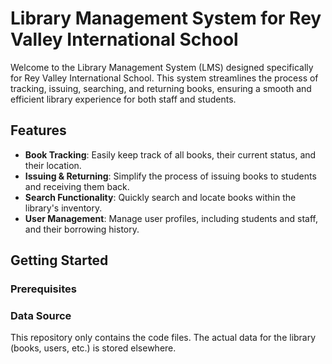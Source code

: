 # Library Management System for Rey Valley International School

Welcome to the Library Management System (LMS) designed specifically for Rey Valley International School. This system streamlines the process of tracking, issuing, searching, and returning books, ensuring a smooth and efficient library experience for both staff and students.

## Features

- **Book Tracking**: Easily keep track of all books, their current status, and their location.
- **Issuing & Returning**: Simplify the process of issuing books to students and receiving them back.
- **Search Functionality**: Quickly search and locate books within the library's inventory.
- **User Management**: Manage user profiles, including students and staff, and their borrowing history.

## Getting Started

### Prerequisites

### Data Source
This repository only contains the code files. The actual data for the library (books, users, etc.) is stored elsewhere. 